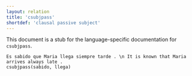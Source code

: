 ```yaml
---
layout: relation
title: 'csubjpass'
shortdef: 'clausal passive subject'
---
```


This document is a stub for the language-specific documentation
for `csubjpass`.


~~~ sdparse
Es sabido que Maria llega siempre tarde . \n It is known that Maria arrives always late .
csubjpass(sabido, llega)
~~~
<!-- Interlanguage links updated Út zář 29 20:23:27 CEST 2020 -->

